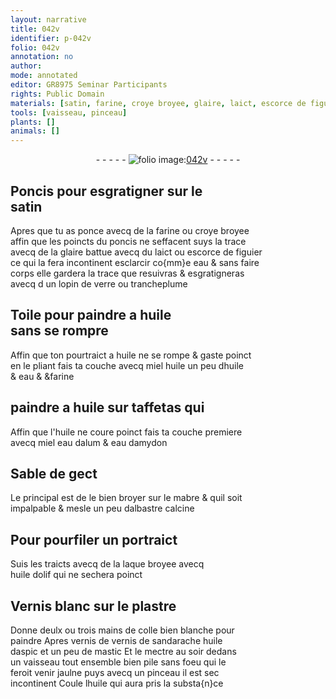 ```yaml
---
layout: narrative
title: 042v
identifier: p-042v
folio: 042v
annotation: no
author:
mode: annotated
editor: GR8975 Seminar Participants
rights: Public Domain
materials: [satin, farine, croye broyee, glaire, laict, escorce de figuier, huile, miel, eau, taffetas, eau dalum, eau damydon, Sable, albastre calcine, laque, huile dolif, Vernis, plastre, colle, vernis de, sandarache, huile daspic, mastic]
tools: [vaisseau, pinceau]
plants: []
animals: []
---
```


<div class="folio" align="center">- - - - - <a href="http://gallica.bnf.fr/ark:/12148/btv1b10500001g/f90.image" target="_blank"><img src="https://cu-mkp.github.io/2017-workshop-edition/assets/photo-icon.png" alt="folio image: " style="display:inline-block; margin-bottom:-3px;"/>042v</a> - - - - - </div>  
  

## Poncis pour esgratigner sur le<br/> <span class="m">satin</span>

 
Apres que tu as ponce avecq de la <span class="m">farine</span> ou <span class="m">croye broyee</span><br/> affin que les poincts du poncis ne seffacent suys la trace<br/> avecq de la <span class="m">glaire</span> battue avecq du <span class="m">laict</span> ou <span class="m">escorce de figuier</span><br/> ce qui la fera incontinent esclarcir co{mm}e eau & sans faire<br/> corps elle gardera la trace que resuivras & esgratigneras<br/> avecq d un lopin de verre ou trancheplume
 
 
  

## Toile pour paindre a <span class="m">huile</span><br/> sans se rompre

 
Affin que ton pourtraict a <span class="m">huile</span> ne se rompe & gaste poinct<br/> en le pliant fais ta couche avecq <span class="m">miel</span> huile un peu d<span class="m">huile</span><br/> & <span class="m">eau</span> & &<span class="m">farine</span>
 
 
  

## paindre a <span class="m">huile</span> sur <span class="m">taffetas</span> qui

 
Affin que l'<span class="m">huile</span> ne coure poinct fais ta couche premiere<br/> avecq <span class="m">miel</span> <span class="m">eau dalum</span> & <span class="m">eau damydon</span>
 
 
  

## <span class="m">Sable</span> de gect

 
Le principal est de le bien broyer sur le mabre & quil soit<br/> impalpable & mesle un peu d<span class="m">albastre calcine</span>
 
 
  

## Pour pourfiler un portraict

 
Suis les traicts avecq de la <span class="m">laque</span> broyee avecq<br/> <span class="m">huile dolif</span> qui ne sechera poinct
 
 
  

## <span class="m">Vernis</span> blanc sur le <span class="m">plastre</span>

 
Donne deulx ou trois <span class="ms"><span class="bp">mains</span></span> de <span class="m">colle</span> bien blanche pour<br/> paindre Apres vernis de <span class="m">vernis de</span> <span class="m">sandarache</span> <span class="m">huile<br/> daspic</span> et un peu de <span class="m">mastic</span> Et le mectre <span class="tmp">au soir</span> dedans<br/> un <span class="tl">vaisseau</span> tout ensemble bien pile sans foeu qui le<br/> feroit venir jaulne puys avecq un <span class="tl">pinceau</span> il est sec<br/> incontinent Coule l<span class="m">huile</span> qui aura pris la substa{n}ce
 
